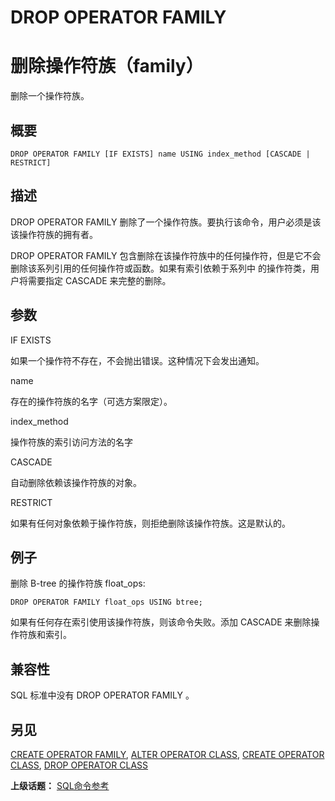 # DROP OPERATOR FAMILY

# 删除操作符族（family）

删除一个操作符族。

## 概要

```
DROP OPERATOR FAMILY [IF EXISTS] name USING index_method [CASCADE | RESTRICT]
```

## 描述

DROP OPERATOR FAMILY 删除了一个操作符族。要执行该命令，用户必须是该该操作符族的拥有者。

DROP OPERATOR FAMILY 包含删除在该操作符族中的任何操作符，但是它不会删除该系列引用的任何操作符或函数。如果有索引依赖于系列中 的操作符类，用户将需要指定 CASCADE 来完整的删除。

## 参数

IF EXISTS

如果一个操作符不存在，不会抛出错误。这种情况下会发出通知。

name

存在的操作符族的名字（可选方案限定）。

index\_method

操作符族的索引访问方法的名字

CASCADE

自动删除依赖该操作符族的对象。

RESTRICT

如果有任何对象依赖于操作符族，则拒绝删除该操作符族。这是默认的。

## 例子

删除 B-tree 的操作符族 float\_ops:

```
DROP OPERATOR FAMILY float_ops USING btree;
```

如果有任何存在索引使用该操作符族，则该命令失败。添加 CASCADE 来删除操作符族和索引。

## 兼容性

SQL 标准中没有 DROP OPERATOR FAMILY 。

## 另见

[CREATE OPERATOR FAMILY](./create-operator-family.md), [ALTER OPERATOR CLASS](./alter-operator-class.md), [CREATE OPERATOR CLASS](./create-operator-class.md), [DROP OPERATOR CLASS](./drop-operator-class.md)

**上级话题：** [SQL命令参考](./README.md)

